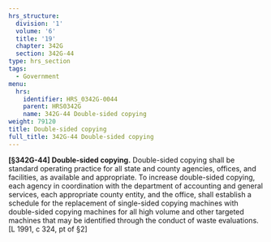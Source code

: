 ```yaml
---
hrs_structure:
  division: '1'
  volume: '6'
  title: '19'
  chapter: 342G
  section: 342G-44
type: hrs_section
tags:
  - Government
menu:
  hrs:
    identifier: HRS_0342G-0044
    parent: HRS0342G
    name: 342G-44 Double-sided copying
weight: 79120
title: Double-sided copying
full_title: 342G-44 Double-sided copying
---
```

**[§342G-44] Double-sided copying.** Double-sided copying shall be standard operating practice for all state and county agencies, offices, and facilities, as available and appropriate. To increase double-sided copying, each agency in coordination with the department of accounting and general services, each appropriate county entity, and the office, shall establish a schedule for the replacement of single-sided copying machines with double-sided copying machines for all high volume and other targeted machines that may be identified through the conduct of waste evaluations. [L 1991, c 324, pt of §2]